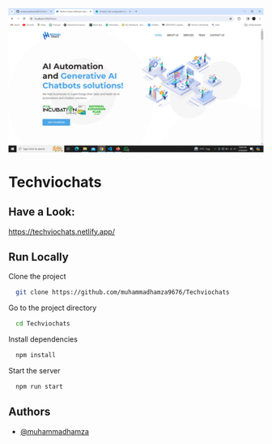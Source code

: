 ![Project Demo](public/demo.png)

# Techviochats 

## Have a Look:

https://techviochats.netlify.app/
## Run Locally

Clone the project

```bash
  git clone https://github.com/muhammadhamza9676/Techviochats
```

Go to the project directory

```bash
  cd Techviochats
```

Install dependencies

```bash
  npm install
```

Start the server

```bash
  npm run start
```


## Authors

- [@muhammadhamza](https://github.com/muhammadhamza9676)

